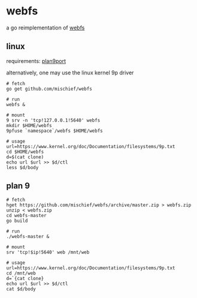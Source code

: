 webfs
=====

a go reimplementation of [webfs](http://man.cat-v.org/9front/4/webfs)

linux
-----

requirements: [plan9port](http://swtch.com/plan9port/)

alternatively, one may use the linux kernel 9p driver

    # fetch
    go get github.com/mischief/webfs

    # run
    webfs &

    # mount
    9 srv -n 'tcp!127.0.0.1!5640' webfs
    mkdir $HOME/webfs
    9pfuse `namespace`/webfs $HOME/webfs

    # usage
    url=https://www.kernel.org/doc/Documentation/filesystems/9p.txt
    cd $HOME/webfs
    d=$(cat clone)
    echo url $url >> $d/ctl
    less $d/body

plan 9
------

    # fetch
    hget https://github.com/mischief/webfs/archive/master.zip > webfs.zip
    unzip < webfs.zip
    cd webfs-master
    go build

    # run
    ./webfs-master &

    # mount
    srv 'tcp!$ip!5640' web /mnt/web

    # usage
    url=https://www.kernel.org/doc/Documentation/filesystems/9p.txt
    cd /mnt/web
    d=`{cat clone}
    echo url $url >> $d/ctl
    cat $d/body

